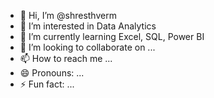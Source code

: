 - 👋 Hi, I’m @shresthverm
- 👀 I’m interested in Data Analytics
- 🌱 I’m currently learning Excel, SQL, Power BI
- 💞️ I’m looking to collaborate on ...
- 📫 How to reach me ...
- 😄 Pronouns: ...
- ⚡ Fun fact: ...

<!---
shresthverm/shresthverm is a ✨ special ✨ repository because its `README.md` (this file) appears on your GitHub profile.
You can click the Preview link to take a look at your changes.
--->
